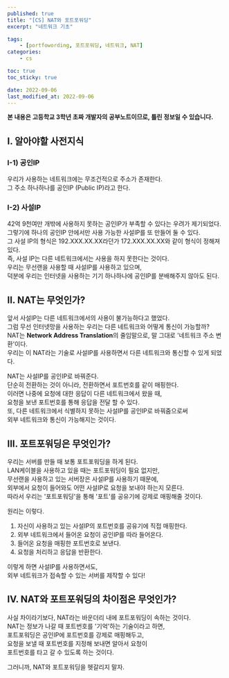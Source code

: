 ```yaml
---
published: true
title: "[CS] NAT와 포트포워딩"
excerpt: "네트워크 기초"

tags:
    - [portfowording, 포트포워딩, 네트워크, NAT]
categories:
    - cs

toc: true
toc_sticky: true

date: 2022-09-06
last_modified_at: 2022-09-06
---
```

  
**본 내용은 고등학교 3학년 초짜 개발자의 공부노트이므로, 틀린 정보일 수 있습니다.**
## **I. 알아야할 사전지식**

### **I-1) 공인IP**
우리가 사용하는 네트워크에는 무조건적으로 주소가 존재한다.  
그 주소 하나하나를 공인IP (Public IP)라고 한다.

### **I-2) 사설IP**
42억 9천여만 개밖에 사용하지 못하는 공인IP가 부족할 수 있다는 우려가 제기되었다.  
그렇기에 하나의 공인IP 안에서만 사용 가능한 사설IP를 또 만들어 둘 수 있다.  
그 사설 IP의 형식은 192.XXX.XX.XX라던가 172.XXX.XX.XX와 같이 형식이 정해져있다.  
즉, 사설 IP는 다른 네트워크에서는 사용을 하지 못한다는 것이다.  
우리는 무선랜을 사용할 때 사설IP를 사용하고 있으며,  
덕분에 우리는 인터넷을 사용하는 기기 하나하나에 공인IP를 분배해주지 않아도 된다.  
  


## **II. NAT는 무엇인가?**
앞서 사설IP는 다른 네트워크에서의 사용이 불가능하다고 했었다.  
그럼 무선 인터넷망을 사용하는 우리는 다른 네트워크와 어떻게 통신이 가능할까?  
NAT는 **Network Address Translation**의 줄임말으로, 말 그대로 '네트워크 주소 변환'이다.  
우리는 이 NAT라는 기술로 사설IP를 사용하면서 다른 네트워크와 통신할 수 있게 되었다.  
  
NAT는 사설IP를 공인IP로 바꿔준다.  
단순히 전환하는 것이 아니라, 전환하면서 포트번호를 같이 매핑한다.  
이러면 나중에 요청에 대한 응답이 다른 네트워크에서 왔을 때,  
요청을 보낸 포트번호를 통해 응답을 전달 할 수 있다.  
또, 다른 네트워크에서 식별하지 못하는 사설IP를 공인IP로 바꿔줌으로써  
외부 네트워크와 통신이 가능해지는 것이다.  
  


## **III. 포트포워딩은 무엇인가?**
우리는 서버를 만들 때 보통 포트포워딩을 하게 된다.  
LAN케이블을 사용하고 있을 때는 포트포워딩이 필요 없지만,  
무선랜을 사용하고 있는 서버장은 사설IP를 사용하기 때문에,  
외부에서 요청이 들어와도 어떤 사설IP로 요청을 보내야 하는지 모른다.  
따라서 우리는 '포트포워딩'을 통해 '포트'를 공유기에 강제로 매핑해줄 것이다.  
  
원리는 이렇다.  
1. 자신이 사용하고 있는 사설IP의 포트번호를 공유기에 직접 매핑한다.  
2. 외부 네트워크에서 들어온 요청이 공인IP를 따라 들어온다.  
3. 들어온 요청을 매핑한 포트번호로 보낸다.
4. 요청을 처리하고 응답을 반환한다.

이렇게 하면 사설IP를 사용하면서도,  
외부 네트워크가 접속할 수 있는 서버를 제작할 수 있다!  
  

## **IV. NAT와 포트포워딩의 차이점은 무엇인가?**
사실 차이라기보다, NAT라는 바운더리 내에 포트포워딩이 속하는 것이다.  
NAT는 정보가 나갈 때 포트번호를 '기억'하는 기술이라고 하면,  
포트포워딩은 공인IP에 포트번호를 강제로 매핑해두고,  
요청을 보낼 때 포트번호를 지정해 보내면 알아서 요청이  
포트번호를 타고 갈 수 있도록 하는 것이다. 

그러니까, NAT와 포트포워딩을 헷갈리지 말자.